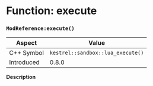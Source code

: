 
# Function: execute
### `ModReference:execute()`

| Aspect | Value |
| --- | --- |
| C++ Symbol | `kestrel::sandbox::lua_execute()` |
| Introduced | 0.8.0 |

**Description**


